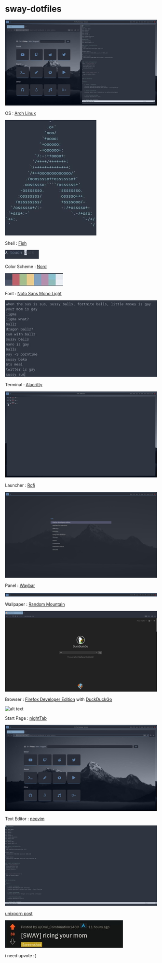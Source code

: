 # sway-dotfiles

![alt text](https://raw.githubusercontent.com/errordotfiles/sway-dotfiles/main/preview/1.jpg)

OS : [Arch Linux](https://archlinux.org)

![alt text](https://raw.githubusercontent.com/errordotfiles/sway-dotfiles/main/preview/6.jpg)

Shell : [Fish](https://fishshell.com)

![alt text](https://raw.githubusercontent.com/errordotfiles/sway-dotfiles/main/preview/7.jpg)

Color Scheme : [Nord](https://nordtheme.com)

![alt text](https://raw.githubusercontent.com/errordotfiles/sway-dotfiles/main/preview/8.jpg)

Font : [Noto Sans Mono Light](https://www.google.com/get/noto)

![alt text](https://raw.githubusercontent.com/errordotfiles/sway-dotfiles/main/preview/9.jpg)

Terminal : [Alacritty](https://github.com/alacritty/alacritty)

![alt text](https://raw.githubusercontent.com/errordotfiles/sway-dotfiles/main/preview/2.jpg)

Launcher : [Rofi](https://github.com/davatorium/rofi)

![alt text](https://raw.githubusercontent.com/errordotfiles/sway-dotfiles/main/preview/4.jpg)

Panel : [Waybar](https://github.com/Alexays/waybar)

![alt text](https://raw.githubusercontent.com/errordotfiles/sway-dotfiles/main/preview/5.png)

Wallpaper : [Random Mountain](https://vsthemes.org/uploads/posts/2020-04/1586853771_daniel-leone-v7datklzzaw-unsplash-modded.jpg)

![alt text](https://raw.githubusercontent.com/errordotfiles/sway-dotfiles/main/preview/10.jpg)

Browser : [Firefox Developer Edition](https://www.mozilla.org/en-US/firefox/developer/) with [DuckDuckGo](https://duckduckgo.com)

![alt text](https://vsthemes.org/uploads/posts/2020-04/1586853771_daniel-leone-v7datklzzaw-unsplash-modded.jpg)

Start Page : [nightTab](https://addons.mozilla.org/en-US/firefox/addon/nighttab/)

![alt text](https://raw.githubusercontent.com/errordotfiles/sway-dotfiles/main/preview/3.jpg)

Text Editor : [neovim](https://github.com/neovim/neovim)

![alt text](https://raw.githubusercontent.com/errordotfiles/sway-dotfiles/main/preview/11.jpg)

[unixporn post](https://www.reddit.com/r/unixporn/comments/ozhmnr/sway_ricing_your_mom/)

![alt text](https://raw.githubusercontent.com/errordotfiles/sway-dotfiles/main/preview/12.jpg)

i need upvote :(

